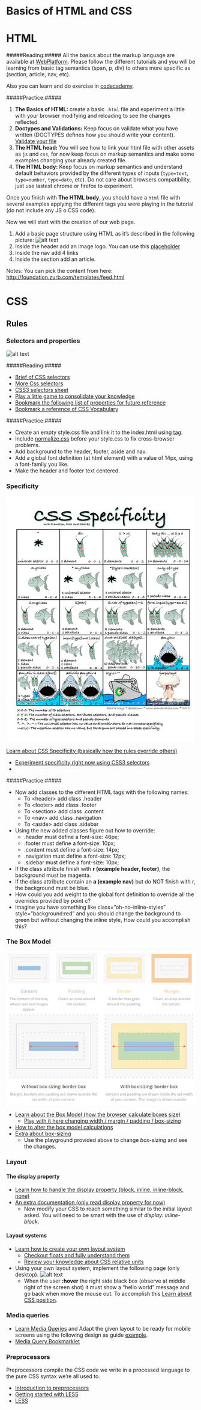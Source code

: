 # Basics of HTML and CSS

# HTML

#####Reading:#####
All the basics about the markup language are available at [WebPlatform](http://docs.webplatform.org/wiki/html/tutorials). Please follow the different tutorials and you will be learning from basic tag semantics (span, p, div) to others more specific as (section, article, nav, etc).

Also you can learn and do exercise in [codecademy](http://www.codecademy.com/tracks/web).

#####Practice:#####

1. **The Basics of HTML:** create a basic `.html` file and experiment a little with your browser modifying and reloading to see the changes reflected.
2. **Doctypes and Validations:** Keep focus on validate what you have written (DOCTYPES defines how you should write your content). [Validate your file](http://validator.w3.org/)
3. **The HTML head:** You will see how to link your html file with other assets as `js` and `css`, for now keep focus on markup semantics and make some examples changing your already created file.
4. **The HTML body:** Keep focus on markup semantics and understand default behaviors provided by the different types of inputs (`type=text`, `type=number`, `type=date`, etc). Do not care about browsers compatibility, just use lastest chrome or firefox to experiment.

Once you finish with **The HTML body**, you should have a `html` file with several examples applying the different tags you were playing in the tutorial (do not include any JS o CSS code).

Now we will start with the creation of our web page.

1. Add a basic page structure using HTML as it’s described in the following picture:
![alt text](images/html5-structure.png "HTML5 structure")
2. Inside the header add an image logo. You can use this [placeholder](http://placehold.it/400x100&text=Logo)
3. Inside the nav add 4 links
4. Inside the section add an article.

Notes: You can pick the content from here: http://foundation.zurb.com/templates/feed.html

# CSS

## Rules
  
### Selectors and properties 
![alt text](images/anatomy-of-a-css-rule.gif "Anatomy of a CSS rule")

#####Reading:#####

* [Brief of CSS selectors](http://www.sitepoint.com/web-foundations/css-selectors/)
* [More Css selectors](http://estelle.github.io/selectors/#slide1)
* [CSS3 selectors sheet](http://www.w3.org/TR/css3-selectors/)
* [Play a little game to consolidate your knowledge](http://flukeout.github.io/)
* [Bookmark the following list of properties for future reference](http://ref.openweb.io/CSS/)
* [Bookmark a reference of CSS Vocabulary](http://pumpula.net/p/apps/css-vocabulary/)

#####Practice:#####

  * Create an empty style.css file and link it to the index.html using [<link> tag](https://developer.mozilla.org/en-US/docs/Web/HTML/Element/link#Examples).
  * Include [normalize.css](http://necolas.github.io/normalize.css/) before your style.css to fix cross-browser problems.
  * Add background to the header, footer, aside and nav.
  * Add a global font definition (at html element) with a value of 14px, using a font-family you like.
  * Make the header and footer text centered.
    
### Specificity
![alt text](images/specifishity.gif "Specificity")

[Learn about CSS Specificity (basically how the rules override others)](http://www.w3.org/TR/CSS21/cascade.html#specificity)

* [Experiment specificity right now using CSS3 selectors](http://specificity.keegan.st/)
* 
#####Practice:#####

* Now add classes to the different HTML tags with the following names:
    * To &lt;header&gt;  add class .header
    * To &lt;footer&gt;  add class .footer
    * To &lt;section&gt;  add class .content
    * To &lt;nav&gt;  add class  .navigation
    * To &lt;aside&gt;  add class  .sidebar
* Using the new added classes figure out how to override:
    * .header must define a font-size: 46px;
    * .footer must define a font-size: 10px;
    * .content must define a font-size: 14px;
    * .navigation must define a font-size: 12px;
    * .sidebar must define a font-size: 10px;
* If the class attribute finish with **r (example header, footer)**, the background must be magenta.
* If the class attribute contain an **a (example nav)** but do NOT finish with r, the background must be blue.
* How could you add weight to the global font definition to override all the overrides provided by point c?
* Imagine you have something like class=”oh-no-inline-styles” style=”background:red” and you should change the background to green but without changing the inline style, How could you accomplish this?

### The Box Model

![alt text](images/box-model.png "Box Model")
![alt text](images/box-sizing.png "Box sizing")

* [Learn about the Box Model (how the browser calculate boxes size)](http://www.w3.org/TR/CSS21/box.html)
  * [Play with it here changing width / margin / padding / box-sizing](http://dabblet.com/gist/2986528)
* [How to alter the box model calculations](http://quirksmode.org/css/user-interface/boxsizing.html)
* [Extra about box-sizing](http://adamschwartz.co/magic-of-css/chapters/1-the-box/)
  * Use the playground provided above to change *box-sizing* and see the changes.

### Layout

#### The display property
* [Learn how to handle the display property (block, inline, inline-block, none)](http://learnlayout.com/display.html)
* [An extra documentation (only read display property for now)](http://adamschwartz.co/magic-of-css/chapters/2-layout/)
  * Now modify your CSS to reach something similar to the initial layout asked. You will need to be smart with the use of *display: inline-block*.
  
#### Layout systems  
* [Learn how to create your own layout system](http://www.adamkaplan.me/grid/)
  * [Checkout floats and fully understand them](http://alistapart.com/article/css-floats-101)
  * [Review your knowledge about CSS relative units](http://alistapart.com/article/love-the-boring-bits-of-css)
* Using your own layout system, implement the following page (only desktop).
  ![alt text](images/example-layout.png)
  * When the user **:hover** the right side black box (observe at middle right of the screen shot) it must show a “hello world” message and go back when move the mouse out. To accomplish this [Learn about CSS position](http://learnlayout.com/position.html).

### Media queries
* [Learn Media Queries](http://css-tricks.com/css-media-queries/) and Adapt the given layout to be ready for mobile screens using the following design as guide [example](http://mediaqueri.es/ity/).
* [Media Query Bookmarklet](http://seesparkbox.com/foundry/media_query_bookmarklet)

### Preprocessors

Preprocessors compile the CSS code we write in a processed language to the pure CSS syntax we’re all used to. 

* [Introduction to preprocessors](http://cdharrison.com/presentations/awdgcss/#/)
* [Getting started with LESS](http://www.hongkiat.com/blog/less-basic/)
* [LESS](http://lesscss.org/)
